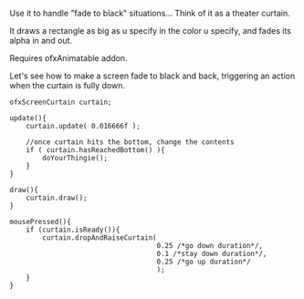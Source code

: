 Use it to handle "fade to black" situations... Think of it as a theater curtain.

It draws a rectangle as big as u specify in the color u specify, and fades its alpha in and out.

Requires ofxAnimatable addon.


Let's see how to make a screen fade to black and back, triggering an action when the curtain is fully down.

	ofxScreenCurtain curtain;

	update(){
		curtain.update( 0.016666f );

		//once curtain hits the bottom, change the contents
		if ( curtain.hasReachedBottom() ){
			doYourThingie();
		}
	}

	draw(){
		curtain.draw();
	}

	mousePressed(){		
		if (curtain.isReady()){
			curtain.dropAndRaiseCurtain(
										0.25 /*go down duration*/, 
										0.1 /*stay down duration*/, 
										0.25 /*go up duration*/
										);
		}
	}

